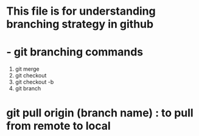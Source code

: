 # This file is for understanding branching strategy in github
# - git branching commands
1. git merge
2. git checkout
3. git checkout -b
4. git branch

# git pull origin (branch name) : to pull from remote to local

